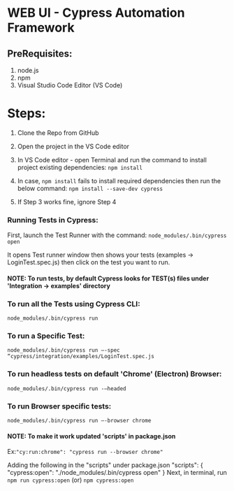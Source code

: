 # WEB UI - Cypress Automation Framework 

## PreRequisites:
1. node.js
2. npm
3. Visual Studio Code Editor (VS Code)

# Steps:
1. Clone the Repo from GitHub
2. Open the project in the VS Code editor
3. In VS Code editor - open Terminal and run the command to install project existing dependencies: `npm install`

4. In case, `npm install` fails to install required dependencies then run the below command:
`npm install --save-dev cypress`

5. If Step 3 works fine, ignore Step 4

### Running Tests in Cypress:
First, launch the Test Runner with the command: 
`node_modules/.bin/cypress open`

It opens Test runner window then shows your tests (examples -> LoginTest.spec.js) then click on the test you want to run.

#### NOTE: To run tests, by default Cypress looks for TEST(s) files under 'Integration -> examples' directory

### To run all the Tests using Cypress CLI:
`node_modules/.bin/cypress run`

### To run a Specific Test:
`node_modules/.bin/cypress run —-spec “cypress/integration/examples/LoginTest.spec.js`

### To run headless tests on default 'Chrome' (Electron) Browser:
`node_modules/.bin/cypress run -—headed`

### To run Browser specific tests:
`node_modules/.bin/cypress run —-browser chrome`
#### NOTE: To make it work updated 'scripts' in package.json 
Ex:` "cy:run:chrome": "cypress run --browser chrome" `

Adding the following in the "scripts" under package.json
"scripts": {
    "cypress:open": "./node_modules/.bin/cypress open"
}
Next, in terminal, run `npm run cypress:open` (or) `npm cypress:open`